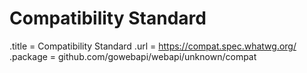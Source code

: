 # Compatibility Standard

.title = Compatibility Standard
.url = <https://compat.spec.whatwg.org/>
.package = github.com/gowebapi/webapi/unknown/compat

